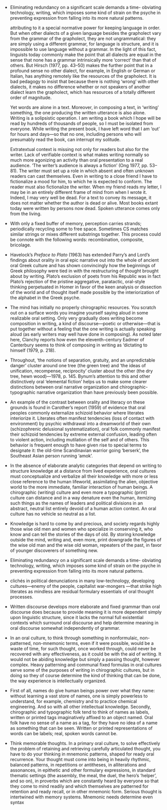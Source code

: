 * Eliminating redundancy on a significant scale demands a time- obviating technology, writing, which imposes some kind of strain on the psyche in preventing expression from falling into its more natural patterns. 

  attributing to it a special normative power for keeping language in order. But when other dialects of a given language besides the grapholect vary from the grammar of the grapholect, they are not ungrammatical: they are simply using a different grammar, for language is structure, and it is impossible to use language without a grammar. In the light of this fact, linguists today commonly make the point that all dialects are equal in the sense that none has a grammar intrinsically more ‘correct’ than that of others. But Hirsch (1977, pp. 43–50) makes the further point that in a profound sense no other dialect, for example, in English or German or Italian, has anything remotely like the resources of the grapholect. It is bad pedagogy to insist that because there is nothing ‘wrong’ with other dialects, it makes no difference whether or not speakers of another dialect learn the grapholect, which has resources of a totally different order of magnitude.

  Yet words are alone in a text. Moreover, in composing a text, in ‘writing’ something, the one producing the written utterance is also alone. Writing is a solipsistic operation. I am writing a book which I hope will be read by hundreds of thousands of people, so I must be isolated from everyone. While writing the present book, I have left word that I am ‘out’ for hours and days—so that no one, including persons who will presumably read the book, can interrupt my solitude.

  Extratextual context is missing not only for readers but also for the writer. Lack of verifiable context is what makes writing normally so much more agonizing an activity than oral presentation to a real audience. ‘The writer’s audience is always a fiction’ (Ong 1977, pp. 53–81). The writer must set up a role in which absent and often unknown readers can cast themselves. Even in writing to a close friend I have to fictionalize a mood for him, to which he is expected to conform. The reader must also fictionalize the writer. When my friend reads my letter, I may be in an entirely different frame of mind from when I wrote it. Indeed, I may very well be dead. For a text to convey its message, it does not matter whether the author is dead or alive. Most books extant today were written by persons now dead. Spoken utterance comes only from the living.

* With only a fixed buffer of memory, perception carries strands; periodically recycling some to free space. Sometimes CS matches similar strings or mixes different substrings together. This process could be connote with the following words: recombination, composite, bricolage.

* Havelock’s *Preface to Plato* (1963) has extended Parry’s and Lord’s findings about orality in oral epic narrative out into the whole of ancient oral Greek culture and has shown convincingly how the beginnings of Greek philosophy were tied in with the restructuring of thought brought about by writing. Plato’s exclusion of poets from his Republic was in fact Plato’s rejection of the pristine aggregative, paratactic, oral-style thinking perpetuated in Homer in favor of the keen analysis or dissection of the world and of thought itself made possible by the interiorization of the alphabet in the Greek psyche.

* The mind has initially no properly chirographic resources. You scratch out on a surface words you imagine yourself saying aloud in some realizable oral setting. Only very gradually does writing become composition in writing, a kind of discourse—poetic or otherwise—that is put together without a feeling that the one writing is actually speaking aloud (as early writers may well have done in composing). As noted later here, Clanchy reports how even the eleventh-century Eadmer of Canterbury seems to think of composing in writing as ‘dictating to himself (1979, p. 218). 

* Throughout, ‘the notions of separation, gratuity, and an unpredictable danger’ cluster around one tree (the green tree) and ‘the ideas of unification, recompense, reciprocity’ cluster about the other (the dry tree, hewn wood)—1978, p. 145. Bynum’s attention to this and other distinctively oral ‘elemental fiction’ helps us to make some clearer distinctions between oral narrative organization and chirographic-typographic narrative organization than have previously been possible.

* An example of the contrast between orality and literacy on these grounds is found in Carother’s report (1959) of evidence that oral peoples commonly externalize schizoid behavior where literates interiorize it. Literates often manifest tendencies (loss of contact with environment) by psychic withdrawal into a dreamworld of their own (schizophrenic delusional systematization), oral folk commonly manifest their schizoid tendencies by extreme external confusion, leading often to violent action, including mutilation of the self and of others. This behavior is frequent enough to have given rise to special terms to designate it: the old-time Scandinavian warrior going ‘berserk’, the Southeast Asian person running ‘amok’.

* In the absence of elaborate analytic categories that depend on writing to structure knowledge at a distance from lived experience, oral cultures must conceptualize and verbalize all their knowledge with more or less close reference to the human lifeworld, assimilating the alien, objective world to the more immediate, familiar interaction of human beings. A chirographic (writing) culture and even more a typographic (print) culture can distance and in a way denature even the human, itemizing such things as the names of leaders and political divisions in an abstract, neutral list entirely devoid of a human action context. An oral culture has no vehicle so neutral as a list. 

* Knowledge is hard to come by and precious, and society regards highly those wise old men and women who specialize in conserving it, who know and can tell the stories of the days of old. By storing knowledge outside the mind, writing and, even more, print downgrade the figures of the wise old man and the wise old woman, repeaters of the past, in favor of younger discoverers of something new.

* Eliminating redundancy on a significant scale demands a time- obviating technology, writing, which imposes some kind of strain on the psyche in preventing expression from falling into its more natural patterns. 

*  clichés in political denunciations in many low-technology, developing cultures—enemy of the people, capitalist war-mongers —that strike high literates as mindless are residual formulary essentials of oral thought processes. 

* Written discourse develops more elaborate and fixed grammar than oral discourse does because to provide meaning it is more dependent simply upon linguistic structure, since it lacks the normal full existential contexts which surround oral discourse and help determine meaning in oral discourse somewhat independently of grammar.

* In an oral culture, to think through something in nonformulaic, non-patterned, non-mnemonic terms, even if it were possible, would be a waste of time, for such thought, once worked through, could never be recovered with any effectiveness, as it could be with the aid of writing. It would not be abiding knowledge but simply a passing thought, however complex. Heavy patterning and communal fixed formulas in oral cultures serve some of the purposes of writing in chirographic cultures, but in doing so they of course determine the kind of thinking that can be done, the way experience is intellectually organized. 

*  First of all, names do give human beings power over what they name: without learning a vast store of names, one is simply powerless to understand, for example, chemistry and to practice chemical engineering. And so with all other intellectual knowledge. Secondly, chirographic and typographic folk tend to think of names as labels, written or printed tags imaginatively affixed to an object named. Oral folk have no sense of a name as a tag, for they have no idea of a name as something that can be seen. Written or printed representations of words can be labels; real, spoken words cannot be.

* Think memorable thoughts. In a primary oral culture, to solve effectively the problem of retaining and retrieving carefully articulated thought, you have to do your thinking in mnemonic patterns, shaped for ready oral recurrence. Your thought must come into being in heavily rhythmic, balanced patterns, in repetitions or antitheses, in alliterations and assonances, in epithetic and other formulary expressions, in standard thematic settings (the assembly, the meal, the duel, the hero’s ‘helper’, and so on), in proverbs which are constantly heard by everyone so that they come to mind readily and which themselves are patterned for retention and ready recall, or in other mnemonic form. Serious thought is intertwined with memory systems. Mnemonic needs determine even syntax